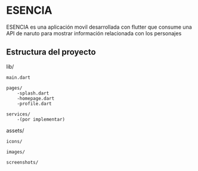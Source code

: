 # ESENCIA

ESENCIA es una aplicación movil desarrollada con flutter que consume una API de naruto para mostrar información relacionada con los personajes

## Estructura del proyecto

lib/

    main.dart

    pages/
        -splash.dart
        -homepage.dart
        -profile.dart

    services/
        -(por implementar)


assets/

    icons/

    images/

    screenshots/


